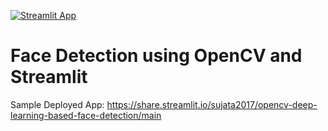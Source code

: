 
[![Streamlit App](https://static.streamlit.io/badges/streamlit_badge_black_white.svg)](https://share.streamlit.io/yourGitHubName/yourRepo/yourApp/)

# Face Detection using OpenCV and Streamlit
Sample Deployed App: https://share.streamlit.io/sujata2017/opencv-deep-learning-based-face-detection/main
